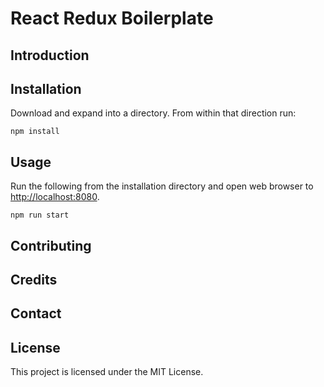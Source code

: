 # React Redux Boilerplate

## Introduction

## Installation

Download and expand into a directory. From within that direction run:

`npm install`

## Usage

Run the following from the installation directory
and open web browser to <http://localhost:8080>.

`npm run start`

## Contributing


## Credits

## Contact

## License

This project is licensed under the MIT License.
